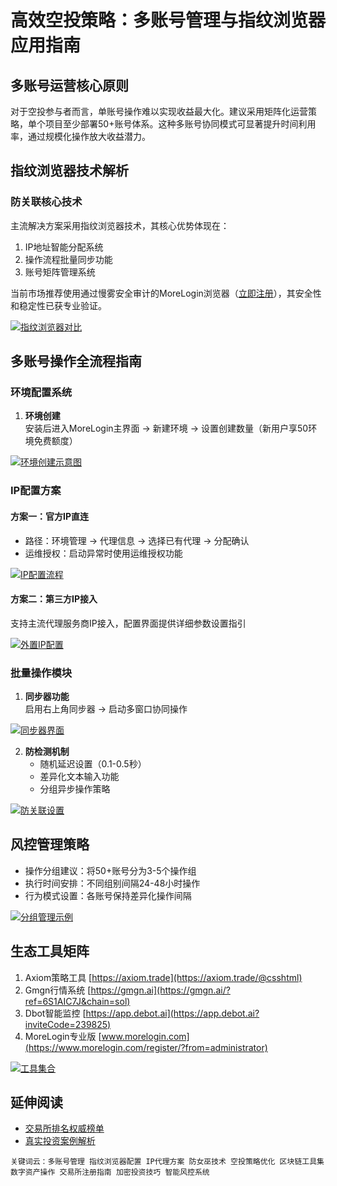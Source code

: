 # 高效空投策略：多账号管理与指纹浏览器应用指南

## 多账号运营核心原则
对于空投参与者而言，单账号操作难以实现收益最大化。建议采用矩阵化运营策略，单个项目至少部署50+账号体系。这种多账号协同模式可显著提升时间利用率，通过规模化操作放大收益潜力。

## 指纹浏览器技术解析
### 防关联核心技术
主流解决方案采用指纹浏览器技术，其核心优势体现在：
1. IP地址智能分配系统
2. 操作流程批量同步功能
3. 账号矩阵管理系统

当前市场推荐使用通过慢雾安全审计的MoreLogin浏览器（[立即注册](https://www.morelogin.com/register/?from=administrator)），其安全性和稳定性已获专业验证。

[![指纹浏览器对比](https://307e939.webp.li/20250423101724282.png)](https://btc8848.com/top-10-exchanges)

## 多账号操作全流程指南
### 环境配置系统
1. **环境创建**  
   安装后进入MoreLogin主界面 → 新建环境 → 设置创建数量（新用户享50环境免费额度）

[![环境创建示意图](https://307e939.webp.li/20250423101819052.png)](https://btc8848.com/top-10-exchanges)

### IP配置方案
#### 方案一：官方IP直连
- 路径：环境管理 → 代理信息 → 选择已有代理 → 分配确认
- 运维授权：启动异常时使用运维授权功能

[![IP配置流程](https://307e939.webp.li/20250423101911559.png)](https://btc8848.com/top-10-exchanges)

#### 方案二：第三方IP接入
支持主流代理服务商IP接入，配置界面提供详细参数设置指引

[![外置IP配置](https://307e939.webp.li/20250423102234261.png)](https://btc8848.com/top-10-exchanges)

### 批量操作模块
1. **同步器功能**  
   启用右上角同步器 → 启动多窗口协同操作

[![同步器界面](https://307e939.webp.li/20250423102333799.png)](https://btc8848.com/top-10-exchanges)

2. **防检测机制**  
   - 随机延迟设置（0.1-0.5秒）
   - 差异化文本输入功能
   - 分组异步操作策略

[![防关联设置](https://307e939.webp.li/20250423103316629.png)](https://btc8848.com/top-10-exchanges)

## 风控管理策略
- 操作分组建议：将50+账号分为3-5个操作组
- 执行时间安排：不同组别间隔24-48小时操作
- 行为模式设置：各账号保持差异化操作间隔

[![分组管理示例](https://307e939.webp.li/20250423103409852.png)](https://btc8848.com/top-10-exchanges)

## 生态工具矩阵
1. Axiom策略工具 [https://axiom.trade](https://axiom.trade/@csshtml)
2. Gmgn行情系统 [https://gmgn.ai](https://gmgn.ai/?ref=6S1AIC7J&chain=sol)
3. Dbot智能监控 [https://app.debot.ai](https://app.debot.ai?inviteCode=239825)
4. MoreLogin专业版 [www.morelogin.com](https://www.morelogin.com/register/?from=administrator)

[![工具集合](https://307e939.webp.li/20250423103520643.png)](https://btc8848.com/top-10-exchanges)

## 延伸阅读
- [交易所排名权威榜单](https://btc8848.com/top-10-exchanges/)
- [真实投资案例解析](https://heiyetouzi.xyz/biquanstory001/)

```
关键词云：多账号管理 指纹浏览器配置 IP代理方案 防女巫技术 空投策略优化 区块链工具集 数字资产操作 交易所注册指南 加密投资技巧 智能风控系统
```